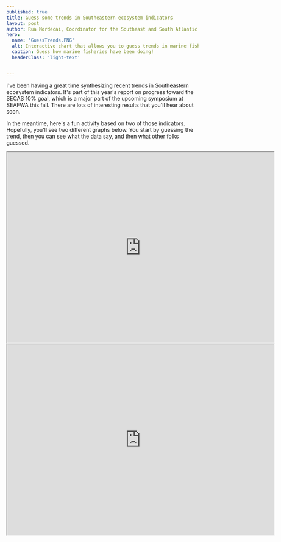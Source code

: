 ```yaml
---
published: true
title: Guess some trends in Southeastern ecosystem indicators
layout: post
author: Rua Mordecai, Coordinator for the Southeast and South Atlantic Blueprints
hero:
  name: 'GuessTrends.PNG'
  alt: Interactive chart that allows you to guess trends in marine fisheries.
  caption: Guess how marine fisheries have been doing!
  headerClass: 'light-text'


---
```

I've been having a great time synthesizing recent trends in Southeastern ecosystem indicators. It's part of this year's report on progress toward the SECAS 10% goal, which is a major part of the upcoming symposium at SEAFWA this fall. There are lots of interesting results that you'll hear about soon.

In the meantime, here's a fun activity based on two of those indicators. Hopefully, you'll see two different graphs below. You start by guessing the trend, then you can see what the data say, and then what other folks guessed.

<!--more-->

<iframe src="https://drawit.mucollective.co/vis/cp9p3vDZy6SBwTqhjLCbrbCRoLm2/-Lm5dVSAz7lAvbLtSjBB" width="700" height="500"></iframe>

<br>

<iframe src="https://drawit.mucollective.co/vis/cp9p3vDZy6SBwTqhjLCbrbCRoLm2/-Lm5WMI9vXseEpn5hgeM" width="700" height="500"></iframe>
